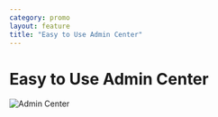 ```yaml
---
category: promo
layout: feature
title: "Easy to Use Admin Center"
---
```

# Easy to Use Admin Center

![Admin Center](https://9fddeb862c037f6d2190-f1564c64756a8cfee25b6b19953b1d23.ssl.cf2.rackcdn.com/promo-admincenter.png "Admin Center")
